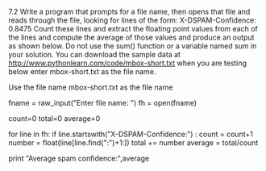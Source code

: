 7.2 Write a program that prompts for a file name, then opens that file and reads through the file, looking for lines of the form:
X-DSPAM-Confidence:    0.8475
Count these lines and extract the floating point values from each of the lines and compute the average of those values and produce an output as shown below. Do not use the sum() function or a variable named sum in your solution.
You can download the sample data at http://www.pythonlearn.com/code/mbox-short.txt when you are testing below enter mbox-short.txt as the file name.

Use the file name mbox-short.txt as the file name

fname = raw_input("Enter file name: ")
fh = open(fname)

count=0
total=0
average=0

for line in fh:
    if line.startswith("X-DSPAM-Confidence:") : 
        count = count+1
        number = float(line[line.find(":")+1:])
        total += number
        average = total/count
        
print "Average spam confidence:",average
